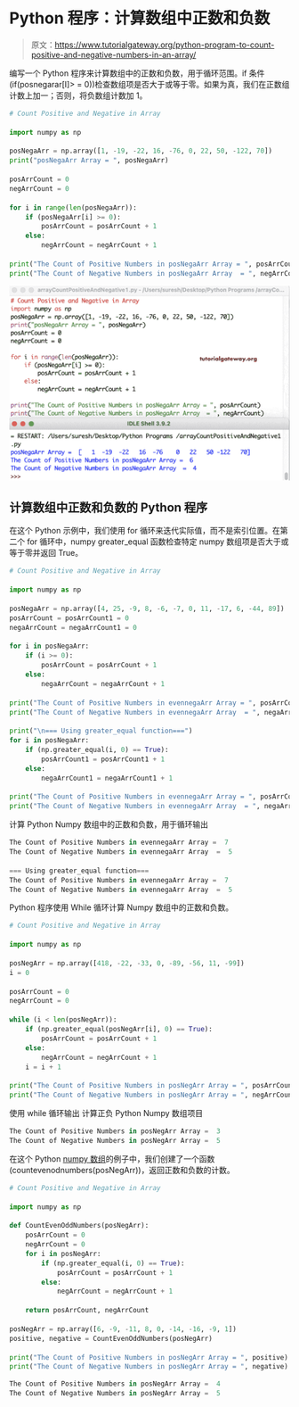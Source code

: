 # Python 程序：计算数组中正数和负数

> 原文：<https://www.tutorialgateway.org/python-program-to-count-positive-and-negative-numbers-in-an-array/>

编写一个 Python 程序来计算数组中的正数和负数，用于循环范围。if 条件(if(posnegarar[I]> = 0))检查数组项是否大于或等于零。如果为真，我们在正数组计数上加一；否则，将负数组计数加 1。

```py
# Count Positive and Negative in Array

import numpy as np

posNegaArr = np.array([1, -19, -22, 16, -76, 0, 22, 50, -122, 70])
print("posNegaArr Array = ", posNegaArr)

posArrCount = 0
negArrCount = 0

for i in range(len(posNegaArr)):
    if (posNegaArr[i] >= 0):
        posArrCount = posArrCount + 1
    else:
        negArrCount = negArrCount + 1

print("The Count of Positive Numbers in posNegaArr Array = ", posArrCount)
print("The Count of Negative Numbers in posNegaArr Array  = ", negArrCount)
```

![Python Program to Count Positive and Negative Numbers in an Array 1](img/048c7cf0029493fe168f63a905783e56.png)

## 计算数组中正数和负数的 Python 程序

在这个 Python 示例中，我们使用 for 循环来迭代实际值，而不是索引位置。在第二个 for 循环中，numpy greater_equal 函数检查特定 numpy 数组项是否大于或等于零并返回 True。

```py
# Count Positive and Negative in Array

import numpy as np

posNegaArr = np.array([4, 25, -9, 8, -6, -7, 0, 11, -17, 6, -44, 89])
posArrCount = posArrCount1 = 0
negaArrCount = negaArrCount1 = 0

for i in posNegaArr:
    if (i >= 0):
        posArrCount = posArrCount + 1
    else:
        negaArrCount = negaArrCount + 1

print("The Count of Positive Numbers in evennegaArr Array = ", posArrCount)
print("The Count of Negative Numbers in evennegaArr Array  = ", negaArrCount)

print("\n=== Using greater_equal function===")
for i in posNegaArr:
    if (np.greater_equal(i, 0) == True):
        posArrCount1 = posArrCount1 + 1
    else:
        negaArrCount1 = negaArrCount1 + 1

print("The Count of Positive Numbers in evennegaArr Array = ", posArrCount1)
print("The Count of Negative Numbers in evennegaArr Array  = ", negaArrCount1)
```

计算 Python Numpy 数组中的正数和负数，用于循环输出

```py
The Count of Positive Numbers in evennegaArr Array =  7
The Count of Negative Numbers in evennegaArr Array  =  5

=== Using greater_equal function===
The Count of Positive Numbers in evennegaArr Array =  7
The Count of Negative Numbers in evennegaArr Array  =  5
```

Python 程序使用 While 循环计算 Numpy 数组中的正数和负数。

```py
# Count Positive and Negative in Array

import numpy as np

posNegArr = np.array([418, -22, -33, 0, -89, -56, 11, -99])
i = 0

posArrCount = 0
negArrCount = 0

while (i < len(posNegArr)):
    if (np.greater_equal(posNegArr[i], 0) == True):
        posArrCount = posArrCount + 1
    else:
        negArrCount = negArrCount + 1
    i = i + 1

print("The Count of Positive Numbers in posNegArr Array = ", posArrCount)
print("The Count of Negative Numbers in posNegArr Array = ", negArrCount)
```

使用 while 循环输出 计算正负 Python Numpy 数组项目

```py
The Count of Positive Numbers in posNegArr Array =  3
The Count of Negative Numbers in posNegArr Array =  5
```

在这个 Python [numpy 数组](https://www.tutorialgateway.org/python-numpy-array/)的例子中，我们创建了一个函数(countevenodnumbers(posNegArr))，返回正数和负数的计数。

```py
# Count Positive and Negative in Array

import numpy as np

def CountEvenOddNumbers(posNegArr):
    posArrCount = 0
    negArrCount = 0
    for i in posNegArr:
        if (np.greater_equal(i, 0) == True):
            posArrCount = posArrCount + 1
        else:
            negArrCount = negArrCount + 1

    return posArrCount, negArrCount

posNegArr = np.array([6, -9, -11, 8, 0, -14, -16, -9, 1])
positive, negative = CountEvenOddNumbers(posNegArr)

print("The Count of Positive Numbers in posNegArr Array = ", positive)
print("The Count of Negative Numbers in posNegArr Array = ", negative)
```

```py
The Count of Positive Numbers in posNegArr Array =  4
The Count of Negative Numbers in posNegArr Array =  5
```